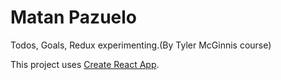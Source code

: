 # Matan Pazuelo

Todos, Goals, Redux experimenting.(By Tyler McGinnis course)

This project uses [Create React App](https://github.com/facebookincubator/create-react-app).
